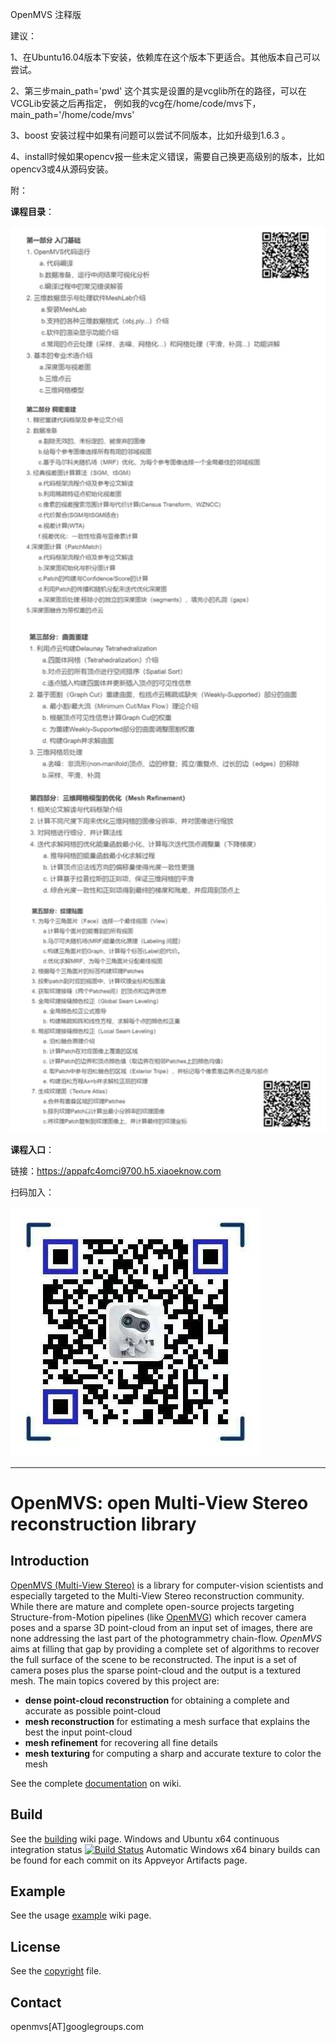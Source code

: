 
OpenMVS 注释版

建议：

1、在Ubuntu16.04版本下安装，依赖库在这个版本下更适合。其他版本自己可以尝试。

2、第三步main_path='pwd' 这个其实是设置的是vcglib所在的路径，可以在VCGLib安装之后再指定， 例如我的vcg在/home/code/mvs下，main_path='/home/code/mvs'

3、boost 安装过程中如果有问题可以尝试不同版本，比如升级到1.6.3 。

4、install时候如果opencv报一些未定义错误，需要自己换更高级别的版本，比如opencv3或4从源码安装。

附：

**课程目录**：

<img src="https://github.com/ReeseL/pictures_lib/raw/main/03.png" alt="c1_22" style="zoom:200%;" />

**课程入口**：

链接：https://appafc4omci9700.h5.xiaoeknow.com

扫码加入：

![in](https://github.com/ReeseL/pictures_lib/raw/main/04.jpg)

---

# OpenMVS: open Multi-View Stereo reconstruction library

## Introduction

[OpenMVS (Multi-View Stereo)](http://cdcseacave.github.io/openMVS) is a library for computer-vision scientists and especially targeted to the Multi-View Stereo reconstruction community. While there are mature and complete open-source projects targeting Structure-from-Motion pipelines (like [OpenMVG](https://github.com/openMVG/openMVG)) which recover camera poses and a sparse 3D point-cloud from an input set of images, there are none addressing the last part of the photogrammetry chain-flow. *OpenMVS* aims at filling that gap by providing a complete set of algorithms to recover the full surface of the scene to be reconstructed. The input is a set of camera poses plus the sparse point-cloud and the output is a textured mesh. The main topics covered by this project are:

- **dense point-cloud reconstruction** for obtaining a complete and accurate as possible point-cloud
- **mesh reconstruction** for estimating a mesh surface that explains the best the input point-cloud
- **mesh refinement** for recovering all fine details
- **mesh texturing** for computing a sharp and accurate texture to color the mesh

See the complete [documentation](https://github.com/cdcseacave/openMVS/wiki) on wiki.

## Build

See the [building](https://github.com/cdcseacave/openMVS/wiki/Building) wiki page. Windows and Ubuntu x64 continuous integration status [![Build Status](https://ci.appveyor.com/api/projects/status/github/cdcseacave/openmvs?branch=master&svg=true)](https://ci.appveyor.com/project/cdcseacave/openmvs)
Automatic Windows x64 binary builds can be found for each commit on its Appveyor Artifacts page.

## Example

See the usage [example](https://github.com/cdcseacave/openMVS/wiki/Usage) wiki page.

## License

See the [copyright](https://github.com/cdcseacave/openMVS/blob/master/COPYRIGHT.md) file.

## Contact

openmvs[AT]googlegroups.com
